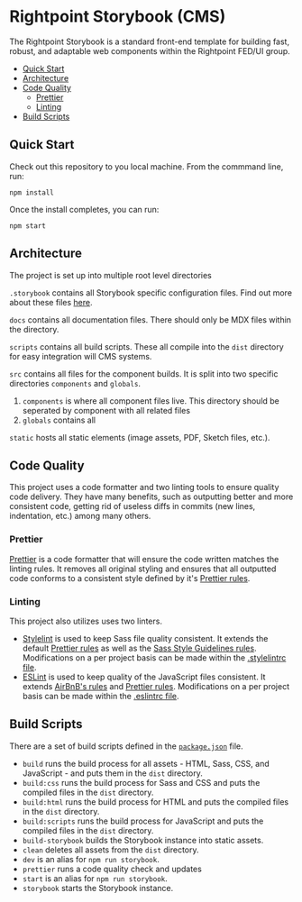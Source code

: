 # Rightpoint Storybook (CMS)

The Rightpoint Storybook is a standard front-end template for building fast, robust, and adaptable web components within the Rightpoint FED/UI group.

- [Quick Start](#quick-start)
- [Architecture](#architecture)
- [Code Quality](#code-quality)
  - [Prettier](#prettier)
  - [Linting](#linting)
- [Build Scripts](#build-scripts)

## Quick Start

Check out this repository to you local machine. From the commmand line, run:

```
npm install
```

Once the install completes, you can run:

```
npm start
```

## Architecture

The project is set up into multiple root level directories

`.storybook` contains all Storybook specific configuration files. Find out more about these files [here](https://storybook.js.org/docs/html/configure/overview).

`docs` contains all documentation files. There should only be MDX files within the directory.

`scripts` contains all build scripts. These all compile into the `dist` directory for easy integration will CMS systems.

`src` contains all files for the component builds. It is split into two specific directories `components` and `globals`.
  1. `components` is where all component files live. This directory should be seperated by component with all related files
  2. `globals` contains all

`static` hosts all static elements (image assets, PDF, Sketch files, etc.).

## Code Quality

This project uses a code formatter and two linting tools to ensure quality code delivery. They have many benefits, such as outputting better and more consistent code, getting rid of useless diffs in commits (new lines, indentation, etc.) among many others.

### Prettier

[Prettier](https://prettier.io/) is a code formatter that will ensure the code written matches the linting rules. It removes all original styling and ensures that all outputted code conforms to a consistent style defined by it's [Prettier rules](./.prettierrc).

### Linting

This project also utilizes uses two linters.

- [Stylelint](https://stylelint.io/) is used to keep Sass file quality consistent. It extends the default [Prettier rules](https://github.com/prettier/stylelint-prettier) as well as the [Sass Style Guidelines rules](https://github.com/bjankord/stylelint-config-sass-guidelines). Modifications on a per project basis can be made within the [.stylelintrc file](./.stylelinkrc).
- [ESLint](https://eslint.org/) is used to keep quality of the JavaScript files consistent. It extends [AirBnB's rules](https://www.npmjs.com/package/eslint-config-airbnb-base) and [Prettier rules](https://github.com/prettier/eslint-config-prettier). Modifications on a per project basis can be made within the [.eslintrc file](./.eslintrc).

## Build Scripts

There are a set of build scripts defined in the [`package.json`](./package.json) file.

- `build` runs the build process for all assets - HTML, Sass, CSS, and JavaScript - and puts them in the `dist` directory.
- `build:css` runs the build process for Sass and CSS and puts the compiled files in the `dist` directory.
- `build:html` runs the build process for HTML and puts the compiled files in the `dist` directory.
- `build:scripts` runs the build process for JavaScript and puts the compiled files in the `dist` directory.
- `build-storybook` builds the Storybook instance into static assets.
- `clean` deletes all assets from the `dist` directory.
- `dev` is an alias for `npm run storybook`.
- `prettier` runs a code quality check and updates
- `start` is an alias for `npm run storybook`.
- `storybook` starts the Storybook instance.
